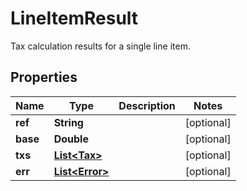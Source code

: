 

# LineItemResult

Tax calculation results for a single line item.
## Properties

Name | Type | Description | Notes
------------ | ------------- | ------------- | -------------
**ref** | **String** |  |  [optional]
**base** | **Double** |  |  [optional]
**txs** | [**List&lt;Tax&gt;**](Tax.md) |  |  [optional]
**err** | [**List&lt;Error&gt;**](Error.md) |  |  [optional]



